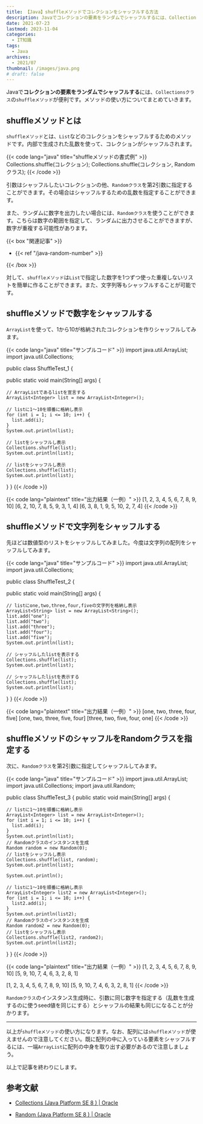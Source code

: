 ```yaml
---
title: 【Java】shuffleメソッドでコレクションをシャッフルする方法
description: Javaでコレクションの要素をランダムでシャッフルするには、Collectionsクラスのshuffleメソッドが便利です。メソッドの使い方についてまとめていきます。
date: 2021-07-23
lastmod: 2023-11-04
categories:
  - IT知識
tags: 
  - Java
archives: 
  - 2021/07
thumbnail: /images/java.png
# draft: false
---
```


Javaで**コレクションの要素をランダムでシャッフルする**には、`Collectionsクラス`の`shuffleメソッド`が便利です。メソッドの使い方についてまとめていきます。

## shuffleメソッドとは
`shuffleメソッド`とは、`List`などのコレクションをシャッフルするためのメソッドです。内部で生成された乱数を使って、コレクションがシャッフルされます。

{{< code lang="java" title="shuffleメソッドの書式例" >}}
Collections.shuffle(コレクション);
Collections.shuffle(コレクション, Randomクラス);
{{< /code >}}

引数はシャッフルしたいコレクションの他、`Randomクラス`を第2引数に指定することができます。その場合はシャッフルするための乱数を指定することができます。

また、ランダムに数字を出力したい場合には、`Randomクラス`を使うことができます。こちらは数字の範囲を指定して、ランダムに出力させることができますが、数字が重複する可能性があります。

{{< box "関連記事" >}}
<ul>
<li>{{< ref "/java-random-number" >}}</li>
</ul>
{{< /box >}}

対して、`shuffleメソッド`は`List`で指定した数字を1つずつ使った重複しないリストを簡単に作ることができます。また、文字列等もシャッフルすることが可能です。

## shuffleメソッドで数字をシャッフルする

`ArrayList`を使って、1から10が格納されたコレクションを作りシャッフルしてみます。

{{< code lang="java" title="サンプルコード" >}}
import java.util.ArrayList;
import java.util.Collections;

public class ShuffleTest_1 {

  public static void main(String[] args) {

    // ArrayListであるlistを宣言する
    ArrayList<Integer> list = new ArrayList<Integer>();

    // listに1～10を順番に格納し表示
    for (int i = 1; i <= 10; i++) {
      list.add(i);
    }
    System.out.println(list);

    // listをシャッフルし表示
    Collections.shuffle(list);
    System.out.println(list);

    // listをシャッフルし表示
    Collections.shuffle(list);
    System.out.println(list);
  }
}
{{< /code >}}

{{< code lang="plaintext" title="出力結果（一例）" >}}
[1, 2, 3, 4, 5, 6, 7, 8, 9, 10]
[6, 2, 10, 7, 8, 5, 9, 3, 1, 4]
[6, 3, 8, 1, 9, 5, 10, 2, 7, 4]
{{< /code >}}

## shuffleメソッドで文字列をシャッフルする

先ほどは数値型のリストをシャッフルしてみました。今度は文字列の配列をシャッフルしてみます。

{{< code lang="java" title="サンプルコード" >}}
import java.util.ArrayList;
import java.util.Collections;

public class ShuffleTest_2 {

  public static void main(String[] args) {

    // listにone,two,three,four,fiveの文字列を格納し表示
    ArrayList<String> list = new ArrayList<String>();
    list.add("one");
    list.add("two");
    list.add("three");
    list.add("four");
    list.add("five");
    System.out.println(list);

    // シャッフルしたlistを表示する
    Collections.shuffle(list);
    System.out.println(list);

    // シャッフルしたlistを表示する
    Collections.shuffle(list);
    System.out.println(list);
  }
}
{{< /code >}}

{{< code lang="plaintext" title="出力結果（一例）" >}}
[one, two, three, four, five]
[one, two, three, five, four]
[three, two, five, four, one]
{{< /code >}}

## shuffleメソッドのシャッフルをRandomクラスを指定する

次に、`Randomクラス`を第2引数に指定してシャッフルしてみます。

{{< code lang="java" title="サンプルコード" >}}
import java.util.ArrayList;
import java.util.Collections;
import java.util.Random;

public class ShuffleTest_3 {
  public static void main(String[] args) {

    // listに1～10を順番に格納し表示
    ArrayList<Integer> list = new ArrayList<Integer>();
    for (int i = 1; i <= 10; i++) {
      list.add(i);
    }
    System.out.println(list);
    // Randomクラスのインスタンスを生成
    Random random = new Random(0);
    // listをシャッフルし表示
    Collections.shuffle(list, random);
    System.out.println(list);

    System.out.println();

    // listに1～10を順番に格納し表示
    ArrayList<Integer> list2 = new ArrayList<Integer>();
    for (int i = 1; i <= 10; i++) {
      list2.add(i);
    }
    System.out.println(list2);
    // Randomクラスのインスタンスを生成
    Random random2 = new Random(0);
    // listをシャッフルし表示
    Collections.shuffle(list2, random2);
    System.out.println(list2);
  }
}
{{< /code >}}

{{< code lang="plaintext" title="出力結果（一例）" >}}
[1, 2, 3, 4, 5, 6, 7, 8, 9, 10]
[5, 9, 10, 7, 4, 6, 3, 2, 8, 1]

[1, 2, 3, 4, 5, 6, 7, 8, 9, 10]
[5, 9, 10, 7, 4, 6, 3, 2, 8, 1]
{{< /code >}}

`Randomクラス`のインスタンス生成時に、引数に同じ数字を指定する（乱数を生成するのに使うseed値を同じにする）とシャッフルの結果も同じになることが分かります。

* * *

以上が`shuffleメソッド`の使い方になります。なお、配列には`shuffleメソッド`が使えませんので注意してください。既に配列の中に入っている要素をシャッフルするには、一端`ArrayList`に配列の中身を取り出す必要があるので注意しましょう。

以上で記事を終わりにします。

## 参考文献

* [Collections (Java Platform SE 8 ) | Oracle](https://docs.oracle.com/javase/jp/8/docs/api/java/util/Collections.html)

* [Random (Java Platform SE 8 ) | Oracle](https://docs.oracle.com/javase/jp/8/docs/api/java/util/Random.html)